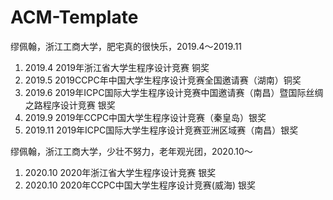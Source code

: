 # ACM-Template
缪佩翰，浙江工商大学，肥宅真的很快乐，2019.4～2019.11
1. 2019.4 2019年浙江省大学生程序设计竞赛 铜奖
2. 2019.5 2019CCPC年中国大学生程序设计竞赛全国邀请赛（湖南）铜奖
3. 2019.6 2019年ICPC国际大学生程序设计竞赛中国邀请赛（南昌）暨国际丝绸之路程序设计竞赛 银奖
4. 2019.9 2019年CCPC中国大学生程序设计竞赛（秦皇岛）银奖
5. 2019.11 2019年ICPC国际大学生程序设计竞赛亚洲区域赛（南昌）银奖

缪佩翰，浙江工商大学，少壮不努力，老年观光团，2020.10～
1. 2020.10 2020年浙江省大学生程序设计竞赛 银奖
2. 2020.10 2020年CCPC中国大学生程序设计竞赛(威海) 银奖

